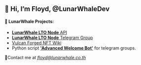 ## 👋 Hi, I’m Floyd, @LunarWhaleDev

#### 👀 **LunarWhale Projects:**
- [**LunarWhale LTO Node** API](server.lunarwhale.co.th)
- [**LunarWhale LTO Node** Telegram Group](https://t.me/LunarWhale_LTO_Node)
- [Vulcan Forged NFT Wiki](https://vulcannfts.com/wiki/Main_Page)
- Python script [**'Advanced Welcome Bot'**](https://github.com/LunarWhaleDev/advanced_welcome_bot) for telegram groups.

📨Contact me at *floyd@lunarwhale.co.th*

<!---
LunarWhaleDev/LunarWhaleDev is a ✨ special ✨ repository because its `README.md` (this file) appears on your GitHub profile.
You can click the Preview link to take a look at your changes.
--->
